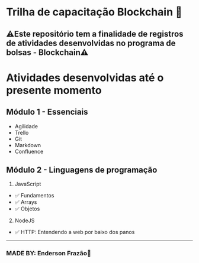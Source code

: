 # Trilha de capacitação Blockchain 📌

## **⚠️Este repositório tem a finalidade de registros de atividades desenvolvidas no programa de bolsas - Blockchain⚠️**

# Atividades desenvolvidas até o presente momento

## Módulo 1 - Essenciais

- Agilidade
- Trello
- Git
- Markdown
- Confluence

## Módulo 2 - Linguagens de programação

1. JavaScript
- ✅ Fundamentos
- ✅ Arrays
- ✅ Objetos

2. NodeJS
- ✅ HTTP: Entendendo a web por baixo dos panos

---

### MADE BY: **Enderson Frazão🤟**

